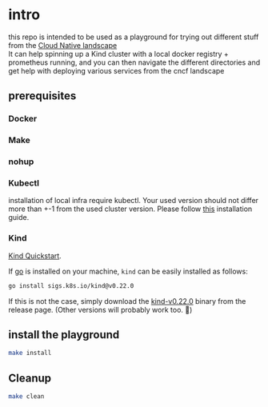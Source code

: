 # intro
this repo is intended to be used as a playground for trying out different stuff from the [Cloud Native landscape](https://landscape.cncf.io/)   
It can help spinning up a Kind cluster with a local docker registry + prometheus running, and you can then navigate the different directories and get help with deploying various services from the cncf landscape

## prerequisites

### Docker

### Make

### nohup

### Kubectl

installation of local infra require kubectl. Your used version should not differ more than +-1 from the used cluster version. Please follow [this](https://kubernetes.io/docs/tasks/tools/install-kubectl-linux/#install-kubectl-binary-with-curl-on-linux) installation guide.

### Kind

[Kind Quickstart](https://kind.sigs.k8s.io/docs/user/quick-start/).

If [go](https://go.dev/) is installed on your machine, `kind` can be easily installed as follows:

```bash
go install sigs.k8s.io/kind@v0.22.0
```

If this is not the case, simply download the [kind-v0.22.0](https://github.com/kubernetes-sigs/kind/releases/tag/v0.22.0) binary from the release page. (Other versions will probably work too. :cowboy_hat_face:)

## install the playground

```bash
make install
```

## Cleanup
```bash
make clean
```
